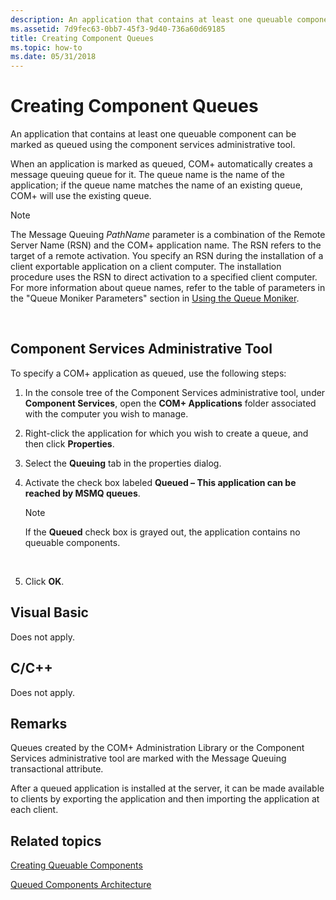 ```yaml
---
description: An application that contains at least one queuable component can be marked as queued using the component services administrative tool.
ms.assetid: 7d9fec63-0bb7-45f3-9d40-736a60d69185
title: Creating Component Queues
ms.topic: how-to
ms.date: 05/31/2018
---
```


# Creating Component Queues

An application that contains at least one queuable component can be marked as queued using the component services administrative tool.

When an application is marked as queued, COM+ automatically creates a message queuing queue for it. The queue name is the name of the application; if the queue name matches the name of an existing queue, COM+ will use the existing queue.

> [!Note]  
> The Message Queuing *PathName* parameter is a combination of the Remote Server Name (RSN) and the COM+ application name. The RSN refers to the target of a remote activation. You specify an RSN during the installation of a client exportable application on a client computer. The installation procedure uses the RSN to direct activation to a specified client computer. For more information about queue names, refer to the table of parameters in the "Queue Moniker Parameters" section in [Using the Queue Moniker](using-the-queue-moniker.md).

 

## Component Services Administrative Tool

To specify a COM+ application as queued, use the following steps:

1.  In the console tree of the Component Services administrative tool, under **Component Services**, open the **COM+ Applications** folder associated with the computer you wish to manage.

2.  Right-click the application for which you wish to create a queue, and then click **Properties**.

3.  Select the **Queuing** tab in the properties dialog.

4.  Activate the check box labeled **Queued – This application can be reached by MSMQ queues**.

    > [!Note]  
    > If the **Queued** check box is grayed out, the application contains no queuable components.

     

5.  Click **OK**.

## Visual Basic

Does not apply.

## C/C++

Does not apply.

## Remarks

Queues created by the COM+ Administration Library or the Component Services administrative tool are marked with the Message Queuing transactional attribute.

After a queued application is installed at the server, it can be made available to clients by exporting the application and then importing the application at each client.

## Related topics

<dl> <dt>

[Creating Queuable Components](creating-queuable-components.md)
</dt> <dt>

[Queued Components Architecture](queued-components-architecture.md)
</dt> </dl>

 

 



